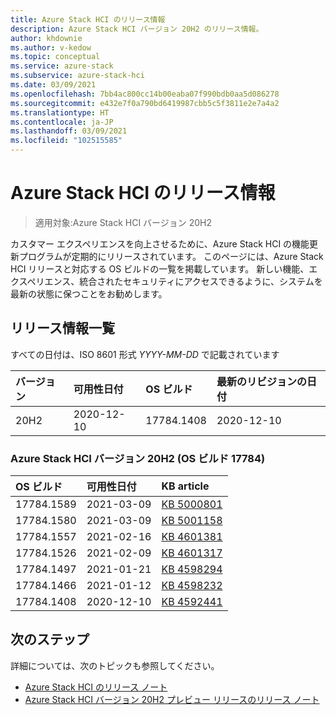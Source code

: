 ```yaml
---
title: Azure Stack HCI のリリース情報
description: Azure Stack HCI バージョン 20H2 のリリース情報。
author: khdownie
ms.author: v-kedow
ms.topic: conceptual
ms.service: azure-stack
ms.subservice: azure-stack-hci
ms.date: 03/09/2021
ms.openlocfilehash: 7bb4ac800cc14b00eaba07f990bdb0aa5d086278
ms.sourcegitcommit: e432e7f0a790bd6419987cbb5c5f3811e2e7a4a2
ms.translationtype: HT
ms.contentlocale: ja-JP
ms.lasthandoff: 03/09/2021
ms.locfileid: "102515585"
---
```

# <a name="azure-stack-hci-release-information"></a>Azure Stack HCI のリリース情報

> 適用対象:Azure Stack HCI バージョン 20H2

カスタマー エクスペリエンスを向上させるために、Azure Stack HCI の機能更新プログラムが定期的にリリースされています。 このページには、Azure Stack HCI リリースと対応する OS ビルドの一覧を掲載しています。 新しい機能、エクスペリエンス、統合されたセキュリティにアクセスできるように、システムを最新の状態に保つことをお勧めします。

## <a name="release-information-tables"></a>リリース情報一覧

すべての日付は、ISO 8601 形式 *YYYY-MM-DD* で記載されています

| **バージョン** | **可用性日付** | **OS ビルド**      | **最新のリビジョンの日付** |
|:------------|:----------------------|:------------------|:-------------------------|
| 20H2        | 2020-12-10            | 17784.1408        | 2020-12-10               |

### <a name="azure-stack-hci-version-20h2-os-build-17784"></a>Azure Stack HCI バージョン 20H2 (OS ビルド 17784)

| **OS ビルド** | **可用性日付** | **KB article**                                           |
|:------------ |:----------------------|:---------------------------------------------------------|
| 17784.1589   | 2021-03-09            | [KB 5000801](https://support.microsoft.com/topic/march-9-2021-security-update-kb5000801-4f5cda2b-f074-4fa3-b1e2-882336da9951) |
| 17784.1580   | 2021-03-09            | [KB 5001158](https://support.microsoft.com/topic/march-9-2021-servicing-stack-update-kb5001158-209a0286-f6b2-41cb-8bfb-5d85deac8993) |
| 17784.1557   | 2021-02-16            | [KB 4601381](https://support.microsoft.com/topic/february-16-2021-preview-update-kb4601381-f6fd8531-1754-d9c7-559d-0158f8cafa28) |
| 17784.1526   | 2021-02-09            | [KB 4601317](https://support.microsoft.com/topic/february-9-2021-preview-update-kb4601317-3b0853af-ff64-4f7d-0c8b-49cb226c7ac2) |
| 17784.1497   | 2021-01-21            | [KB 4598294](https://support.microsoft.com/topic/january-21-2021-preview-update-kb4598294-cc405eaa-41e5-f8fb-cf3b-dd5357135f17) |
| 17784.1466   | 2021-01-12            | [KB 4598232](https://support.microsoft.com/help/4598232/january-12-2021-security-update-kb4598232) |
| 17784.1408   | 2020-12-10            | [KB 4592441](https://support.microsoft.com/topic/december-8-2020-security-update-kb4592441-81a1f99c-717f-7cd6-b9d4-76d88206634d) |

## <a name="next-steps"></a>次のステップ

詳細については、次のトピックも参照してください。

- [Azure Stack HCI のリリース ノート](https://support.microsoft.com/help/4595086/)
- [Azure Stack HCI バージョン 20H2 プレビュー リリースのリリース ノート](preview-release-notes.md)